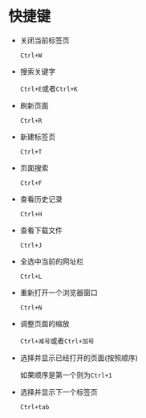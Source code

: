# 快捷键

- 关闭当前标签页

  `Ctrl+W`

- 搜索关键字

  `Ctrl+E`或者`Ctrl+K`

- 刷新页面

  `Ctrl+R`

- 新建标签页

  `Ctrl+T`

- 页面搜索

  `Ctrl+F`

- 查看历史记录

  `Ctrl+H`

- 查看下载文件

  `Ctrl+J`

- 全选中当前的网址栏

  `Ctrl+L`

- 重新打开一个浏览器窗口

  `Ctrl+N`

- 调整页面的缩放

  `Ctrl+减号`或者`Ctrl+加号`

- 选择并显示已经打开的页面(按照顺序)

  如果顺序是第一个则为`Ctrl+1`

- 选择并显示下一个标签页

  `Ctrl+tab`